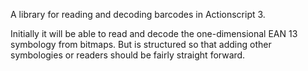 A library for reading and decoding barcodes in Actionscript 3.

Initially it will be able to read and decode the one-dimensional EAN 13 symbology from bitmaps. But is structured so that adding other symbologies or readers should be fairly straight forward.